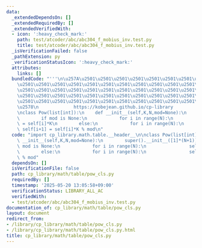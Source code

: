 ```yaml
---
data:
  _extendedDependsOn: []
  _extendedRequiredBy: []
  _extendedVerifiedWith:
  - icon: ':heavy_check_mark:'
    path: test/atcoder/abc/abc304_f_mobius_inv.test.py
    title: test/atcoder/abc/abc304_f_mobius_inv.test.py
  _isVerificationFailed: false
  _pathExtension: py
  _verificationStatusIcon: ':heavy_check_mark:'
  attributes:
    links: []
  bundledCode: "'''\n\u257A\u2501\u2501\u2501\u2501\u2501\u2501\u2501\u2501\u2501\u2501\
    \u2501\u2501\u2501\u2501\u2501\u2501\u2501\u2501\u2501\u2501\u2501\u2501\u2501\
    \u2501\u2501\u2501\u2501\u2501\u2501\u2501\u2501\u2501\u2501\u2501\u2501\u2501\
    \u2501\u2501\u2501\u2501\u2501\u2501\u2501\u2501\u2501\u2501\u2501\u2501\u2501\
    \u2501\u2501\u2501\u2501\u2501\u2501\u2501\u2501\u2501\u2501\u2501\u2501\u2501\
    \u2578\n             https://kobejean.github.io/cp-library               \n'''\n\
    \nclass Pow(list[int]):\n    def __init__(self,K,N,mod=None):\n        super().__init__([1]*(N+1))\n\
    \        if mod is None:\n            for i in range(N):\n                self[i+1]\
    \ = self[i]*K\n        else:\n            for i in range(N):\n               \
    \ self[i+1] = self[i]*K % mod\n"
  code: "import cp_library.math.table.__header__\n\nclass Pow(list[int]):\n    def\
    \ __init__(self,K,N,mod=None):\n        super().__init__([1]*(N+1))\n        if\
    \ mod is None:\n            for i in range(N):\n                self[i+1] = self[i]*K\n\
    \        else:\n            for i in range(N):\n                self[i+1] = self[i]*K\
    \ % mod"
  dependsOn: []
  isVerificationFile: false
  path: cp_library/math/table/pow_cls.py
  requiredBy: []
  timestamp: '2025-05-20 13:05:58+09:00'
  verificationStatus: LIBRARY_ALL_AC
  verifiedWith:
  - test/atcoder/abc/abc304_f_mobius_inv.test.py
documentation_of: cp_library/math/table/pow_cls.py
layout: document
redirect_from:
- /library/cp_library/math/table/pow_cls.py
- /library/cp_library/math/table/pow_cls.py.html
title: cp_library/math/table/pow_cls.py
---
```

